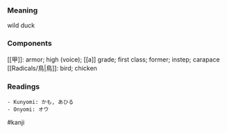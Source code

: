 ### Meaning

wild duck

### Components

[[甲]]: armor; high (voice); [[a]] grade; first class; former; instep; carapace [[Radicals/鳥|鳥]]: bird; chicken

### Readings

```
- Kunyomi: かも, あひる
- Onyomi: オウ
```

#kanji